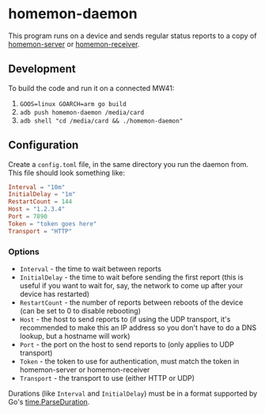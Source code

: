 # homemon-daemon
This program runs on a device and sends regular status reports to a copy of [homemon-server](https://github.com/thatoddmailbox/homemon-server) or [homemon-receiver](https://github.com/thatoddmailbox/homemon-receiver).

## Development
To build the code and run it on a connected MW41:

1. `GOOS=linux GOARCH=arm go build`
2. `adb push homemon-daemon /media/card`
3. `adb shell "cd /media/card && ./homemon-daemon"`

## Configuration
Create a `config.toml` file, in the same directory you run the daemon from. This file should look something like:
```toml
Interval = "10m"
InitialDelay = "1m"
RestartCount = 144
Host = "1.2.3.4"
Port = 7890
Token = "token goes here"
Transport = "HTTP"
```

### Options
* `Interval` - the time to wait between reports
* `InitialDelay` - the time to wait before sending the first report (this is useful if you want to wait for, say, the network to come up after your device has restarted)
* `RestartCount` - the number of reports between reboots of the device (can be set to 0 to disable rebooting)
* `Host` - the host to send reports to (if using the UDP transport, it's recommended to make this an IP address so you don't have to do a DNS lookup, but a hostname will work)
* `Port` - the port on the host to send reports to (only applies to UDP transport)
* `Token` - the token to use for authentication, must match the token in homemon-server or homemon-receiver
* `Transport` - the transport to use (either HTTP or UDP)

Durations (like `Interval` and `InitialDelay`) must be in a format supported by Go's [time.ParseDuration](https://golang.org/pkg/time/#ParseDuration).
